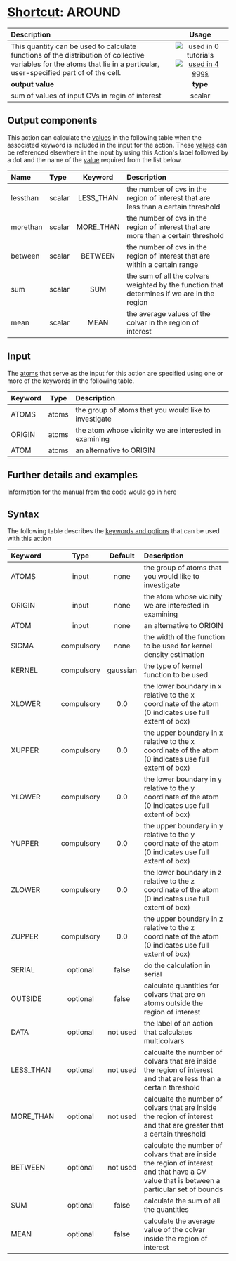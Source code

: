 # [Shortcut](shortcuts.md): AROUND

| Description    | Usage |
|:--------|:--------:|
| This quantity can be used to calculate functions of the distribution of collective variables for the atoms that lie in a particular, user-specified part of of the cell. | ![used in 0 tutorials](https://img.shields.io/badge/tutorials-0-red.svg)[![used in 4 eggs](https://img.shields.io/badge/nest-4-green.svg)](https://www.plumed-nest.org/browse.html?search=AROUND)|
 | **output value** | **type** |
| sum of values of input CVs in regin of interest | scalar |

## Output components

This action can calculate the [values](pecifying_arguments.html) in the following table when the associated keyword is included in the input for the action. These [values](pecifying_arguments.html) can be referenced elsewhere in the input by using this Action's label followed by a dot and the name of the [value](pecifying_arguments.html) required from the list below.

| Name | Type | Keyword | Description |
|:-------|:-----|:----:|:-------|
| lessthan | scalar | LESS_THAN | the number of cvs in the region of interest that are less than a certain threshold | 
| morethan | scalar | MORE_THAN | the number of cvs in the region of interest that are more than a certain threshold | 
| between | scalar | BETWEEN | the number of cvs in the region of interest that are within a certain range | 
| sum | scalar | SUM | the sum of all the colvars weighted by the function that determines if we are in the region | 
| mean | scalar | MEAN | the average values of the colvar in the region of interest | 


## Input

The [atoms](specifying_atoms.html) that serve as the input for this action are specified using one or more of the keywords in the following table.

| Keyword |  Type | Description |
|:--------|:------:|:-----------|
| ATOMS | atoms | the group of atoms that you would like to investigate |
| ORIGIN | atoms | the atom whose vicinity we are interested in examining |
| ATOM | atoms | an alternative to ORIGIN |


## Further details and examples 
Information for the manual from the code would go in here 
## Syntax 
The following table describes the [keywords and options](parsing.md) that can be used with this action 

| Keyword | Type | Default | Description |
|:-------|:----:|:-------:|:-----------|
| ATOMS | input | none | the group of atoms that you would like to investigate |
| ORIGIN | input | none | the atom whose vicinity we are interested in examining |
| ATOM | input | none | an alternative to ORIGIN |
| SIGMA | compulsory | none | the width of the function to be used for kernel density estimation |
| KERNEL | compulsory | gaussian |  the type of kernel function to be used |
| XLOWER | compulsory | 0.0 |  the lower boundary in x relative to the x coordinate of the atom (0 indicates use full extent of box) |
| XUPPER | compulsory | 0.0 |  the upper boundary in x relative to the x coordinate of the atom (0 indicates use full extent of box) |
| YLOWER | compulsory | 0.0 |  the lower boundary in y relative to the y coordinate of the atom (0 indicates use full extent of box) |
| YUPPER | compulsory | 0.0 |  the upper boundary in y relative to the y coordinate of the atom (0 indicates use full extent of box) |
| ZLOWER | compulsory | 0.0 |  the lower boundary in z relative to the z coordinate of the atom (0 indicates use full extent of box) |
| ZUPPER | compulsory | 0.0 |  the upper boundary in z relative to the z coordinate of the atom (0 indicates use full extent of box) |
| SERIAL | optional | false |  do the calculation in serial |
| OUTSIDE | optional | false |  calculate quantities for colvars that are on atoms outside the region of interest |
| DATA | optional | not used | the label of an action that calculates multicolvars |
| LESS_THAN | optional | not used | calcualte the number of colvars that are inside the region of interest and that are less than a certain threshold |
| MORE_THAN | optional | not used | calcualte the number of colvars that are inside the region of interest and that are greater that a certain threshold |
| BETWEEN | optional | not used | calculate the number of colvars that are inside the region of interest and that have a CV value that is between a particular set of bounds |
| SUM | optional | false |  calculate the sum of all the quantities |
| MEAN | optional | false |  calculate the average value of the colvar inside the region of interest |
